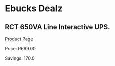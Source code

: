 
# Ebucks Dealz
## RCT 650VA Line Interactive UPS.
[Product Page](https://www.ebucks.com/web/shop/productSelected.do?prodId=1190767961&catId=375509364)

Price: R699.00

Savings: 170.0


	